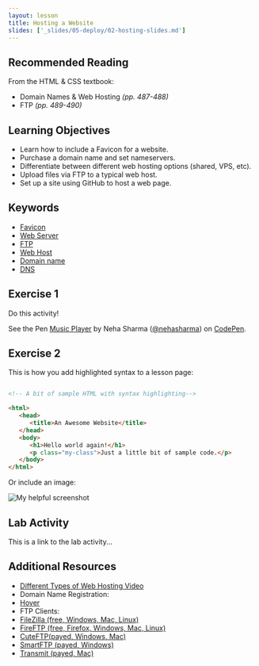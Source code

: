 ```yaml
---
layout: lesson
title: Hosting a Website
slides: ['_slides/05-deploy/02-hosting-slides.md']
---
```

## Recommended Reading

From the HTML & CSS textbook:

- Domain Names & Web Hosting *(pp. 487-488)*
- FTP *(pp. 489-490)*

## Learning Objectives

- Learn how to include a Favicon for a website.
- Purchase a domain name and set nameservers.
- Differentiate between different web hosting options (shared, VPS, etc).
- Upload files via FTP to a typical web host.
- Set up a site using GitHub to host a web page.


## Keywords

- [Favicon](http://www.webdesignerdepot.com/2012/11/whats-the-point-of-favicons/)
- [Web Server](https://developer.mozilla.org/en-US/Learn/What_is_a_web_server)
- [FTP](https://developer.mozilla.org/en-US/Learn/Upload_files_to_a_web_server)
- [Web Host](http://en.wikipedia.org/wiki/Web_hosting_service)
- [Domain name](https://developer.mozilla.org/en-US/docs/Glossary/Domain_name)
- [DNS](http://searchnetworking.techtarget.com/definition/domain-name-system)

## Exercise 1

Do this activity!

<p data-height="268" data-theme-id="0" data-slug-hash="rVVYEG" data-default-tab="result" data-user="nehasharma" class='codepen'>See the Pen <a href='http://codepen.io/nehasharma/pen/rVVYEG/'>Music Player</a> by Neha Sharma (<a href='http://codepen.io/nehasharma'>@nehasharma</a>) on <a href='http://codepen.io'>CodePen</a>.</p>
<script async src="//assets.codepen.io/assets/embed/ei.js"></script>

## Exercise 2

This is how you add highlighted syntax to a lesson page:

```html

<!-- A bit of sample HTML with syntax highlighting-->

<html>
   <head>
      <title>An Awesome Website</title>
   </head>
   <body>
      <h1>Hello world again!</h1>
      <p class="my-class">Just a little bit of sample code.</p>
   </body>
</html>

```

Or include an image:

![My helpful screenshot](/public/img/human-to-machine.png)

## Lab Activity

This is a link to the lab activity...

## Additional Resources

- [Different Types of Web Hosting Video](https://www.youtube.com/watch?v=n7rzi2hGAzA)
- Domain Name Registration:
- [Hover](https://www.hover.com/)
- FTP Clients:
- [FileZilla (free, Windows, Mac, Linux)](https://filezilla-project.org/)
- [FireFTP (free, Firefox, Windows, Mac, Linux)](http://fireftp.net/)
- [CuteFTP(payed, Windows, Mac)](http://www.cuteftp.com/cuteftpmacpro/tour.aspx)
- [SmartFTP (payed, Windows)](https://www.smartftp.com/)
- [Transmit (payed, Mac)](https://panic.com/transmit/)